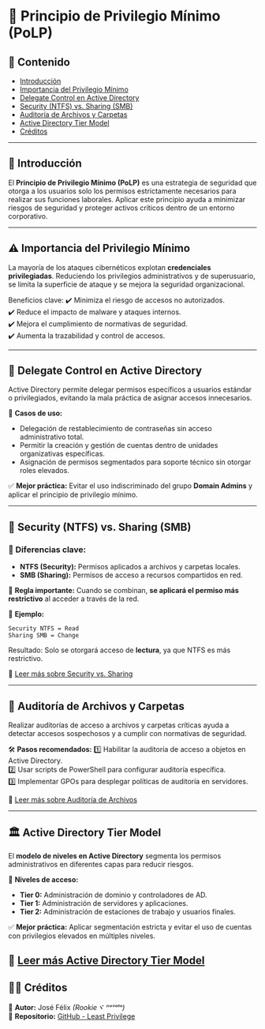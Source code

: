 # 🔐 Principio de Privilegio Mínimo (PoLP)

## 📌 Contenido
- [Introducción](#introducción)
- [Importancia del Privilegio Mínimo](#importancia-del-privilegio-mínimo)
- [Delegate Control en Active Directory](#delegate-control-en-active-directory)
- [Security (NTFS) vs. Sharing (SMB)](#security-ntfs-vs-sharing-smb)
- [Auditoría de Archivos y Carpetas](#auditoría-de-archivos-y-carpetas)
- [Active Directory Tier Model](#active-directory-tier-model)
- [Créditos](#créditos)

---

## 📖 Introducción
El **Principio de Privilegio Mínimo (PoLP)** es una estrategia de seguridad que otorga a los usuarios solo los permisos estrictamente necesarios para realizar sus funciones laborales. Aplicar este principio ayuda a minimizar riesgos de seguridad y proteger activos críticos dentro de un entorno corporativo.

---

## ⚠️ Importancia del Privilegio Mínimo
La mayoría de los ataques cibernéticos explotan **credenciales privilegiadas**. Reduciendo los privilegios administrativos y de superusuario, se limita la superficie de ataque y se mejora la seguridad organizacional.

Beneficios clave:
✔️ Minimiza el riesgo de accesos no autorizados.  
✔️ Reduce el impacto de malware y ataques internos.  
✔️ Mejora el cumplimiento de normativas de seguridad.  
✔️ Aumenta la trazabilidad y control de accesos.  

---

## 🔑 Delegate Control en Active Directory

Active Directory permite delegar permisos específicos a usuarios estándar o privilegiados, evitando la mala práctica de asignar accesos innecesarios.

🎯 **Casos de uso:**
- Delegación de restablecimiento de contraseñas sin acceso administrativo total.
- Permitir la creación y gestión de cuentas dentro de unidades organizativas específicas.
- Asignación de permisos segmentados para soporte técnico sin otorgar roles elevados.

✅ **Mejor práctica:** Evitar el uso indiscriminado del grupo **Domain Admins** y aplicar el principio de privilegio mínimo.

---

## 🔐 Security (NTFS) vs. Sharing (SMB)
### 📜 Diferencias clave:
- **NTFS (Security):** Permisos aplicados a archivos y carpetas locales.
- **SMB (Sharing):** Permisos de acceso a recursos compartidos en red.

📌 **Regla importante:** Cuando se combinan, **se aplicará el permiso más restrictivo** al acceder a través de la red.

🔎 **Ejemplo:**
```
Security NTFS = Read
Sharing SMB = Change
```
Resultado: Solo se otorgará acceso de **lectura**, ya que NTFS es más restrictivo.

📖 [Leer más sobre Security vs. Sharing](https://github.com/J0s3F3lix/Least-Privilege-Windows/blob/main/Security%20vs%20sharing.md)

---

## 📂 Auditoría de Archivos y Carpetas

Realizar auditorías de acceso a archivos y carpetas críticas ayuda a detectar accesos sospechosos y a cumplir con normativas de seguridad.

🛠️ **Pasos recomendados:**
1️⃣ Habilitar la auditoría de acceso a objetos en Active Directory.  
2️⃣ Usar scripts de PowerShell para configurar auditoría específica.  
3️⃣ Implementar GPOs para desplegar políticas de auditoría en servidores.  

📖 [Leer más sobre Auditoría de Archivos](./File_Audit.md)

---

## 🏛️ Active Directory Tier Model
El **modelo de niveles en Active Directory** segmenta los permisos administrativos en diferentes capas para reducir riesgos.

📌 **Niveles de acceso:**
- **Tier 0:** Administración de dominio y controladores de AD.
- **Tier 1:** Administración de servidores y aplicaciones.
- **Tier 2:** Administración de estaciones de trabajo y usuarios finales.

✅ **Mejor práctica:** Aplicar segmentación estricta y evitar el uso de cuentas con privilegios elevados en múltiples niveles.

📖 [Leer más Active Directory Tier Model](https://github.com/J0s3F3lix/Least-Privilege-Windows/blob/main/Tier%20Model%20in%20AD.md)
---

## 👨‍💻 Créditos
📌 **Autor:** José Félix *(Rookieヾ ⁿᵒᵛᵃᵗᵒ)*  
📌 **Repositorio:** [GitHub - Least Privilege](#)  
